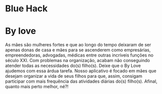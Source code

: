 <h1>Blue Hack</h1>
<h1>By love</h1>
<h>As mães são mulheres fortes e que ao longo do tempo deixaram de ser apenas donas de casa e mães para se ascenderem como empresárias, empreendedoras, advogadas, médicas entre outras incríveis funções no século XXI. Com problemas na organização, acabam não conseguindo atender todas as necessidades do(s) filho(s). Deixe que o By Love ajudemos com essa árdua tarefa. Nosso aplicativo é focado em mães que desejam organizar a vida de seus filhos para que, assim, consigam participar com mais frequência das atividades diárias do(s) filho(s). Afinal, quanto mais perto melhor, né?!</h>
